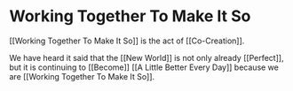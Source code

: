 # Working Together To Make It So

[[Working Together To Make It So]] is the act of [[Co-Creation]]. 

We have heard it said that the [[New World]] is not only already [[Perfect]], but it is continuing to [[Become]] [[A Little Better Every Day]] because we are [[Working Together To Make It So]].  
